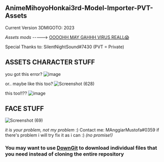## AnimeMihoyoHonkai3rd-Model-Importer-PVT-Assets
Current Version 3DMIGOTO: 2023

*Assets mods* 
-----> [OOOOHH MAY GAHHH VIRUS REALL😱](https://github.com/HaleAnggi/AnimeMihoyoHonkai3rd-Model-Importer-PVT-Assets-Mods)

Special Thanks to: SilentNightSound#7430
 (PVT = Private)

## ASSETS CHARACTER STUFF
you got this error?
![image](https://user-images.githubusercontent.com/115152799/233425280-4cc03135-b2bf-4f77-9596-1d817b7d57df.png)

or.. maybe like this too?
![Screenshot (628)](https://user-images.githubusercontent.com/115152799/233425753-8f97f9a8-e0c8-4dcd-8923-f157fe1e1d55.png)

this too!!??
![image](https://user-images.githubusercontent.com/115152799/236383347-87f3804d-72da-4938-9895-b6114a7f5595.png)

## FACE STUFF
![Screenshot (69)](https://github.com/NoelGIJR/AnimeMihoyoHonkai3rd-Model-Importer-PVT-Assets/assets/115152799/623ac68e-fb75-4876-b4fa-ce22b5f24eb6)


*it is your problem, not my problem* :)
Contact me: MAnggiarMustofa#0359 if there's problem i will try fix it as i can :) *(no promise!)*

### You may want to use [DownGit](https://minhaskamal.github.io/DownGit/#/home) to download individual files that you need instead of cloning the entire repository
